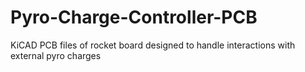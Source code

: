 # Pyro-Charge-Controller-PCB
KiCAD PCB files of rocket board designed to handle interactions with external pyro charges
